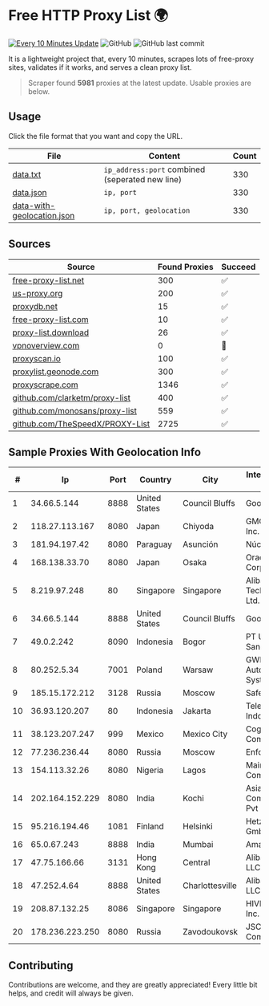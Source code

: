 
# Free HTTP Proxy List 🌍

[![Every 10 Minutes Update](https://github.com/mertguvencli/http-proxy-list/actions/workflows/main.yml/badge.svg?branch=main)](https://github.com/mertguvencli/http-proxy-list/actions/workflows/main.yml)
![GitHub](https://img.shields.io/github/license/mertguvencli/http-proxy-list)
![GitHub last commit](https://img.shields.io/github/last-commit/mertguvencli/http-proxy-list)

It is a lightweight project that, every 10 minutes, scrapes lots of free-proxy sites, validates if it works, and serves a clean proxy list.


> Scraper found **5981** proxies at the latest update. Usable proxies are below.

## Usage

Click the file format that you want and copy the URL.


|File|Content|Count|
|----|-------|-----|
|[data.txt](https://raw.githubusercontent.com/mertguvencli/http-proxy-list/main/proxy-list/data.txt)|`ip_address:port` combined (seperated new line)|330|
|[data.json](https://raw.githubusercontent.com/mertguvencli/http-proxy-list/main/proxy-list/data.json)|`ip, port`|330|
|[data-with-geolocation.json](https://raw.githubusercontent.com/mertguvencli/http-proxy-list/main/proxy-list/data-with-geolocation.json)|`ip, port, geolocation`|330|

## Sources

|Source|Found Proxies|Succeed|
|------|-------------|-------|
|[free-proxy-list.net](https://free-proxy-list.net)|300|✅|
|[us-proxy.org](https://www.us-proxy.org)|200|✅|
|[proxydb.net](http://proxydb.net)|15|✅|
|[free-proxy-list.com](https://free-proxy-list.com/?page=&port=&type%5B%5D=http&type%5B%5D=https&up_time=0&search=Search)|10|✅|
|[proxy-list.download](https://www.proxy-list.download/HTTP)|26|✅|
|[vpnoverview.com](https://vpnoverview.com/privacy/anonymous-browsing/free-proxy-servers)|0|🚫|
|[proxyscan.io](https://www.proxyscan.io)|100|✅|
|[proxylist.geonode.com](https://proxylist.geonode.com/api/proxy-list?limit=300&page=1&sort_by=lastChecked&sort_type=desc&protocols=http,https)|300|✅|
|[proxyscrape.com](https://api.proxyscrape.com/v2/?request=displayproxies&protocol=http&timeout=10000&country=all&ssl=all&anonymity=all)|1346|✅|
|[github.com/clarketm/proxy-list](https://raw.githubusercontent.com/clarketm/proxy-list/master/proxy-list-raw.txt)|400|✅|
|[github.com/monosans/proxy-list](https://raw.githubusercontent.com/monosans/proxy-list/main/proxies/http.txt)|559|✅|
|[github.com/TheSpeedX/PROXY-List](https://raw.githubusercontent.com/TheSpeedX/PROXY-List/master/http.txt)|2725|✅|


## Sample Proxies With Geolocation Info

|#|Ip|Port|Country|City|Internet Service Provider|
|-|--|----|-------|----|-------------------------|
|1|34.66.5.144|8888|United States|Council Bluffs|Google LLC|
|2|118.27.113.167|8080|Japan|Chiyoda|GMO Internet, Inc.|
|3|181.94.197.42|8080|Paraguay|Asunción|Núcleo S.A.|
|4|168.138.33.70|8080|Japan|Osaka|Oracle Corporation|
|5|8.219.97.248|80|Singapore|Singapore|Alibaba (US) Technology Co., Ltd.|
|6|34.66.5.144|8888|United States|Council Bluffs|Google LLC|
|7|49.0.2.242|8090|Indonesia|Bogor|PT Usaha Adi Sanggoro|
|8|80.252.5.34|7001|Poland|Warsaw|GWNET Autonomus System|
|9|185.15.172.212|3128|Russia|Moscow|SafeData LLC|
|10|36.93.120.207|80|Indonesia|Jakarta|Telekomunikasi Indonesia|
|11|38.123.207.247|999|Mexico|Mexico City|Cogent Communications|
|12|77.236.236.44|8080|Russia|Moscow|Enforta-MSK|
|13|154.113.32.26|8080|Nigeria|Lagos|Mainone Cable Company|
|14|202.164.152.229|8080|India|Kochi|Asianet Satellite Communications Pvt Ltd|
|15|95.216.194.46|1081|Finland|Helsinki|Hetzner Online GmbH|
|16|65.0.67.243|8888|India|Mumbai|Amazon.com|
|17|47.75.166.66|3131|Hong Kong|Central|Alibaba.com LLC|
|18|47.252.4.64|8888|United States|Charlottesville|Alibaba.com LLC|
|19|208.87.132.25|8086|Singapore|Singapore|HIVELOCITY, Inc.|
|20|178.236.223.250|8080|Russia|Zavodoukovsk|JSC "Russian Company" LIR|



## Contributing

Contributions are welcome, and they are greatly appreciated! Every
little bit helps, and credit will always be given.

